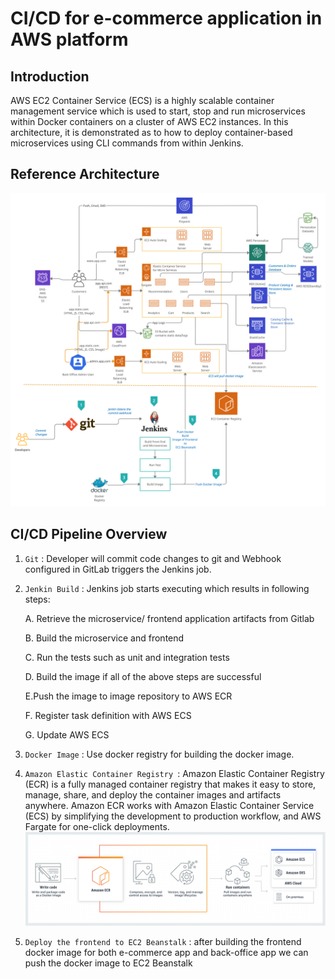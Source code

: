 #  CI/CD for e-commerce  application in AWS platform
## Introduction

AWS EC2 Container Service (ECS) is a highly scalable container management service which is used to start, stop and run microservices 
within Docker containers on a cluster of AWS EC2 instances. In this architecture, it is demonstrated as to how to deploy container-based microservices using CLI commands from within Jenkins.


## Reference Architecture

![Retail Demo Store Architecture](./docs/ecommerece_aws_CI_CD.jpg)

## CI/CD  Pipeline Overview

1. `Git` : Developer will commit code changes to git and Webhook configured in GitLab triggers the Jenkins job.
2. `Jenkin Build` : Jenkins job starts executing which results in following steps:

    A. Retrieve the microservice/ frontend application artifacts from Gitlab
    
    B. Build the microservice and frontend
    
    C. Run the tests such as unit and integration tests
    
    D. Build the image if all of the above steps are successful
    
    E.Push the image to image repository to AWS ECR
    
    F. Register task definition with AWS ECS
    
    G. Update AWS ECS
    
3. `Docker Image` : Use docker registry for building the docker image.
4. `Amazon Elastic Container Registry `:  Amazon Elastic Container Registry (ECR) is a fully managed container registry that makes it easy to store, manage, share, and deploy the container images and artifacts anywhere.
Amazon ECR works with  Amazon Elastic Container Service (ECS) by simplifying the development to production workflow, and AWS Fargate for one-click deployments. 
![Amazon Elastic Container Registry](./docs/Product-Page-Diagram_Amazon.png)

5. `Deploy the frontend to EC2 Beanstalk` : after building the frontend docker image for both e-commerce app and back-office app we can push the docker image to EC2 Beanstalk  
